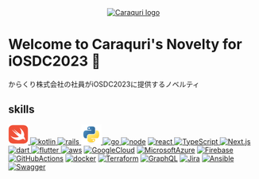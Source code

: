 
<div align = "center">
<a href="https://caraquri.com/"><img src="https://caraquri.com/wp-content/themes/caraquri/images/common/logo.png" alt="Caraquri logo" width = 50%/></a>
</div>

# Welcome to Caraquri's Novelty for iOSDC2023 🎉
からくり株式会社の社員がiOSDC2023に提供するノベルティ
## skills
<p align="left">
<a href="https://developer.apple.com/swift/" target="_blank" rel="noreferrer"> <img src="https://raw.githubusercontent.com/devicons/devicon/master/icons/swift/swift-original.svg" alt="swift" width="40" height="40"/> </a>
<a href="https://kotlinlang.org" target="_blank" rel="noreferrer"> <img src="https://www.vectorlogo.zone/logos/kotlinlang/kotlinlang-icon.svg" alt="kotlin" width="40" height="40"/> </a>
<a href="https://rubyonrails.org" target="_blank" rel="noreferrer"> <img src="https://upload.wikimedia.org/wikipedia/commons/6/62/Ruby_On_Rails_Logo.svg" alt="rails" width="40" height="40"/> </a>
<a href="https://www.python.org" target="_blank" rel="noreferrer"> <img src="https://raw.githubusercontent.com/devicons/devicon/master/icons/python/python-original.svg" alt="python" width="40" height="40"/> </a>
<a href="https://golang.org" target="_blank" rel="noreferrer"> <img src="https://upload.wikimedia.org/wikipedia/commons/0/05/Go_Logo_Blue.svg" alt="go" width="40" height="40"/> </a>
<a href="https://nodejs.org" target="_blank" rel="noreferrer"><img src="https://upload.wikimedia.org/wikipedia/commons/d/d9/Node.js_logo.svg" alt="node" width="40" height="40"/></a>
<a href="https://reactjs.org/" target="_blank" rel="noreferrer"> <img src="https://upload.wikimedia.org/wikipedia/commons/a/a7/React-icon.svg" alt="react" width="40" height="40"/> </a>
<a href="https://www.typescriptlang.org/" target="_blank" rel="noreferrer"> <img src="https://upload.wikimedia.org/wikipedia/commons/4/4c/Typescript_logo_2020.svg" alt="TypeScript" width="40" height="40"/> </a>
<a href="https://nextjs.org/" target="_blank" rel="noreferrer"> <img src="https://upload.wikimedia.org/wikipedia/commons/8/8e/Nextjs-logo.svg" alt="Next.js" width="40" height="40"/> </a>
<a href="https://dart.dev" target="_blank" rel="noreferrer"> <img src="https://www.vectorlogo.zone/logos/dartlang/dartlang-icon.svg" alt="dart" width="40" height="40"/> </a>
<a href="https://flutter.dev" target="_blank" rel="noreferrer"> <img src="https://www.vectorlogo.zone/logos/flutterio/flutterio-icon.svg" alt="flutter" width="40" height="40"/> </a>
<a href="https://aws.amazon.com/jp/?nc2=h_lg" target="_blank" rel="noreferrer"><img src="https://upload.wikimedia.org/wikipedia/commons/9/93/Amazon_Web_Services_Logo.svg" alt="aws" width="40" height="40"/></a>
<a href="https://cloud.google.com/?hl=ja" target="_blank" rel="noreferrer"><img src="https://www.vectorlogo.zone/logos/google_cloud/google_cloud-icon.svg" alt="GoogleCloud" width="40" height="40"/></a>
<a href="https://azure.microsoft.com/en-us/" target="_blank" rel="noreferrer"><img src="https://upload.wikimedia.org/wikipedia/commons/f/fa/Microsoft_Azure.svg" alt="MicrosoftAzure" width="40" height="40"/></a>
<a href="https://firebase.google.com/" target="_blank" rel="noreferrer"><img src="https://www.vectorlogo.zone/logos/firebase/firebase-icon.svg" alt="Firebase" width="40" height="40"/></a>
<a href="https://docs.github.com/en/actions" target="_blank" rel="noreferrer"><img src="https://github.githubassets.com/images/modules/site/features/actions-icon-actions.svg" alt="GitHubActions" width="40" height="40"/></a>
<a href="https://www.docker.com/" target="_blank" rel="noreferrer"><img src="https://static.cdnlogo.com/logos/d/41/docker.svg" alt="docker" width="40" height="40"/></a>
<a href="https://www.terraform.io/" target="_blank" rel="noreferrer"><img src="https://www.svgrepo.com/show/376353/terraform.svg" alt="Terraform" width="40" height="40"/></a>
<a href="https://graphql.org/" target="_blank" rel="noreferrer"><img src="https://upload.wikimedia.org/wikipedia/commons/1/17/GraphQL_Logo.svg" alt="GraphQL" width="40" height="40"/></a>
<a href="https://www.atlassian.com/software/jira" target="_blank" rel="noreferrer"><img src="https://seekicon.com/free-icon-download/jira_4.svg" alt="Jira" width="40" height="40"/></a>
<a href="https://www.ansible.com/" target="_blank" rel="noreferrer"><img src="https://upload.wikimedia.org/wikipedia/commons/2/24/Ansible_logo.svg" alt="Ansible" width="40" height="40"/></a>
<a href="https://swagger.io/" target="_blank" rel="noreferrer"><img src="https://cdn.svgporn.com/logos/swagger.svg" alt="Swagger" width="40" height="40"/></a>
</p>
